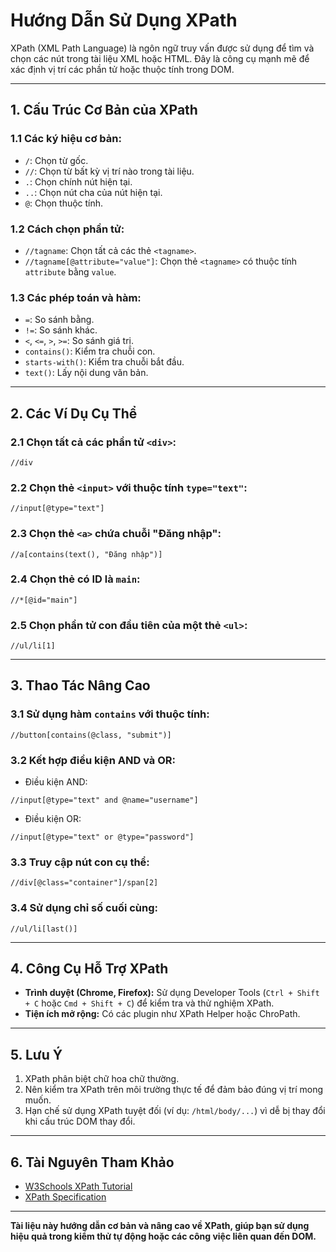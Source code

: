 
# Hướng Dẫn Sử Dụng XPath

XPath (XML Path Language) là ngôn ngữ truy vấn được sử dụng để tìm và chọn các nút trong tài liệu XML hoặc HTML. Đây là công cụ mạnh mẽ để xác định vị trí các phần tử hoặc thuộc tính trong DOM.

---

## 1. **Cấu Trúc Cơ Bản của XPath**

### **1.1 Các ký hiệu cơ bản:**
- `/`: Chọn từ gốc.
- `//`: Chọn từ bất kỳ vị trí nào trong tài liệu.
- `.`: Chọn chính nút hiện tại.
- `..`: Chọn nút cha của nút hiện tại.
- `@`: Chọn thuộc tính.

### **1.2 Cách chọn phần tử:**
- `//tagname`: Chọn tất cả các thẻ `<tagname>`.
- `//tagname[@attribute="value"]`: Chọn thẻ `<tagname>` có thuộc tính `attribute` bằng `value`.

### **1.3 Các phép toán và hàm:**
- `=`: So sánh bằng.
- `!=`: So sánh khác.
- `<`, `<=`, `>`, `>=`: So sánh giá trị.
- `contains()`: Kiểm tra chuỗi con.
- `starts-with()`: Kiểm tra chuỗi bắt đầu.
- `text()`: Lấy nội dung văn bản.

---

## 2. **Các Ví Dụ Cụ Thể**

### **2.1 Chọn tất cả các phần tử `<div>`:**
```xpath
//div
```

### **2.2 Chọn thẻ `<input>` với thuộc tính `type="text"`:**
```xpath
//input[@type="text"]
```

### **2.3 Chọn thẻ `<a>` chứa chuỗi "Đăng nhập":**
```xpath
//a[contains(text(), "Đăng nhập")]
```

### **2.4 Chọn thẻ có ID là `main`:**
```xpath
//*[@id="main"]
```

### **2.5 Chọn phần tử con đầu tiên của một thẻ `<ul>`:**
```xpath
//ul/li[1]
```

---

## 3. **Thao Tác Nâng Cao**

### **3.1 Sử dụng hàm `contains` với thuộc tính:**
```xpath
//button[contains(@class, "submit")]
```

### **3.2 Kết hợp điều kiện AND và OR:**
- Điều kiện AND:
```xpath
//input[@type="text" and @name="username"]
```
- Điều kiện OR:
```xpath
//input[@type="text" or @type="password"]
```

### **3.3 Truy cập nút con cụ thể:**
```xpath
//div[@class="container"]/span[2]
```

### **3.4 Sử dụng chỉ số cuối cùng:**
```xpath
//ul/li[last()]
```

---

## 4. **Công Cụ Hỗ Trợ XPath**

- **Trình duyệt (Chrome, Firefox):** Sử dụng Developer Tools (`Ctrl + Shift + C` hoặc `Cmd + Shift + C`) để kiểm tra và thử nghiệm XPath.
- **Tiện ích mở rộng:** Có các plugin như XPath Helper hoặc ChroPath.

---

## 5. **Lưu Ý**

1. XPath phân biệt chữ hoa chữ thường.
2. Nên kiểm tra XPath trên môi trường thực tế để đảm bảo đúng vị trí mong muốn.
3. Hạn chế sử dụng XPath tuyệt đối (ví dụ: `/html/body/...`) vì dễ bị thay đổi khi cấu trúc DOM thay đổi.

---

## 6. **Tài Nguyên Tham Khảo**

- [W3Schools XPath Tutorial](https://www.w3schools.com/xml/xpath_intro.asp)
- [XPath Specification](https://www.w3.org/TR/xpath/)

---

**Tài liệu này hướng dẫn cơ bản và nâng cao về XPath, giúp bạn sử dụng hiệu quả trong kiểm thử tự động hoặc các công việc liên quan đến DOM.**
